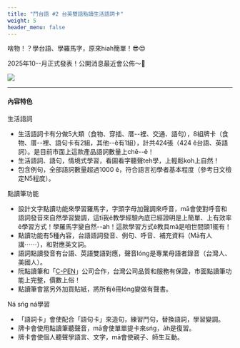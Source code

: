 ```yaml
---
title: "鬥台語 #2 台英雙語點讀生活語詞卡"
weight: 5
header_menu: false
---
```


啥物！？學台語、學羅馬字，原來hiah簡單！😎😍

2025年10--月正式發表！公開消息最近會公佈～🚀

![](images/paia2.png)

---

#### 內容特色

生活語詞
- 生活語詞卡有分做5大類（食物、穿插、厝--裡、交通、語句），8組牌卡（食物、厝--裡、語句卡有2組，其他--ê有1組），計共424張（424 ê台語、英語詞）。是目前市面上這款產品語詞數量上chē--ê！
- 生活語詞、語句，情境式學習，看圖看字聽聲teh學，上輕鬆koh上自然！
- 包含例句，全部語詞數量超過1000 ê，符合語言初學者基本程度（參考日文檢定N5程度）。

點讀筆功能
- 設計文字點讀功能來學習羅馬字，字頭字母加聲調來呼音，mā會使對呼音和語詞發音來自然學習變調，這tī我ê教學經驗內底已經證明是上簡單、上有效率ê學習方式！學羅馬字變自然--ah！這款學習方式ê教具mā是咱世間頭1擺有！
- 點讀功能有5種內容，台語語詞發音、例句、呼音、補充資料（Mā有人講⋯⋯），和對應英文詞。
- 語詞點讀發音有台語、英語雙語對應，聲音lóng是專業母語者錄音（台灣人、美國人）。
- 阮點讀筆和「[C-PEN](https://c-pen.com.tw/)」公司合作，台灣公司品質和服務有保證，市面點讀筆功能上完整，價數上俗！
- 點讀筆會當另外加買貼紙，將所有ê冊lóng變做有聲書。

Ná sńg ná學習
- 「語詞卡」會使配合「語句卡」來造句，練習鬥句，替換語詞，學習變調。
- 牌卡會使用點讀筆聽聲音，mā會使單單提卡來sńg，a̍h是復習。
- 牌卡會使個人聽聲學語言、文字，mā會使親子、師生互動。

